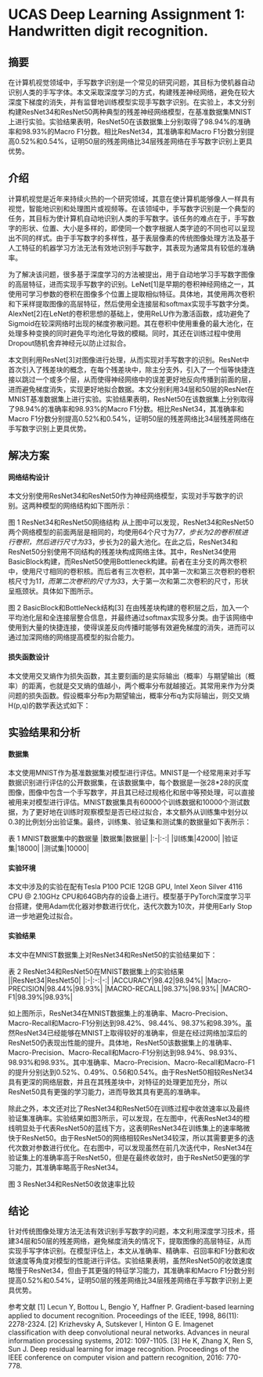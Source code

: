 # UCAS Deep Learning Assignment 1: Handwritten digit recognition.
## 摘要
在计算机视觉领域中，手写数字识别是一个常见的研究问题，其目标为使机器自动识别人类的手写字体。本文采取深度学习的方式，构建残差神经网络，避免在较大深度下梯度的消失，并有监督地训练模型实现手写数字识别。在实验上，本文分别构建ResNet34和ResNet50两种典型的残差神经网络模型，在基准数据集MNIST上进行实验。实验结果表明，ResNet50在该数据集上分别取得了98.94%的准确率和98.93%的Macro F1分数。相比ResNet34，其准确率和Macro F1分数分别提高0.52%和0.54%，证明50层的残差网络比34层残差网络在手写数字识别上更具优势。

## 介绍
计算机视觉是近年来持续火热的一个研究领域，其意在使计算机能够像人一样具有视觉，智能地识别和处理图片或视频等。在该领域中，手写数字识别是一个典型的任务，其目标为使计算机自动地识别人类的手写数字。该任务的难点在于，手写数字的形状、位置、大小是多样的，即使同一个数字根据人类字迹的不同也可以呈现出不同的样式。由于手写数字的多样性，基于表层像素的传统图像处理方法及基于人工特征的机器学习方法无法有效地识别手写数字，其表现为通常具有较低的准确率。

为了解决该问题，很多基于深度学习的方法被提出，用于自动地学习手写数字图像的高层特征，进而实现手写数字的识别。LeNet[1]是早期的卷积神经网络之一，其使用可学习参数的卷积在图像多个位置上提取相似特征。具体地，其使用两次卷积和下采样提取图像的高层特征，然后使用全连接层和softmax实现手写数字分类。AlexNet[2]在LeNet的卷积思想的基础上，使用ReLU作为激活函数，成功避免了Sigmoid在较深网络时出现的梯度弥散问题。其在卷积中使用重叠的最大池化，在处理多种变换的同时避免平均池化导致的模糊。同时，其还在训练过程中使用Dropout随机舍弃神经元以防止过拟合。

本文则利用ResNet[3]对图像进行处理，从而实现对手写数字的识别。ResNet中首次引入了残差块的概念，在每个残差块中，除主分支外，引入了一个恒等快捷连接以跳过一个或多个层，从而使得神经网络中的误差更好地反向传播到前面的层，进而避免梯度消失，实现更好地拟合数据。本文分别利用34层和50层的ResNet在MNIST基准数据集上进行实验。实验结果表明，ResNet50在该数据集上分别取得了98.94%的准确率和98.93%的Macro F1分数。相比ResNet34，其准确率和Macro F1分数分别提高0.52%和0.54%，证明50层的残差网络比34层残差网络在手写数字识别上更具优势。

## 解决方案
#### 网络结构设计
本文分别使用ResNet34和ResNet50作为神经网络模型，实现对手写数字的识别。这两种模型的网络结构如下图所示：
 
图 1 ResNet34和ResNet50网络结构
从上图中可以发现，ResNet34和ResNet50两个网络模型的前面两层是相同的，均使用64个尺寸为7*7，步长为2的卷积核进行卷积，然后进行尺寸为3*3，步长为2的最大池化。在此之后，ResNet34和ResNet50分别使用不同结构的残差块构成网络主体。其中，ResNet34使用BasicBlock构建，而ResNet50使用Bottleneck构建。前者在主分支的两次卷积中，使用尺寸相同的卷积核。而后者有三次卷积，其中第一次和第三次卷积的卷积核尺寸为1*1，而第二次卷积的尺寸为3*3，大于第一次和第二次卷积的尺寸，形状呈瓶颈状。具体如下图所示。
 
图 2 BasicBlock和BottleNeck结构[3]
在由残差块构建的卷积层之后，加入一个平均池化层和全连接层整合信息，并最终通过softmax实现多分类。由于该网络中使用到大量的快捷连接，使得误差反向传播时能够有效避免梯度的消失，进而可以通过加深网络的网络提高模型的拟合能力。

#### 损失函数设计
本文使用交叉熵作为损失函数，其主要刻画的是实际输出（概率）与期望输出（概率）的距离，也就是交叉熵的值越小，两个概率分布就越接近。其常用来作为分类问题的损失函数。假设概率分布p为期望输出，概率分布q为实际输出，则交叉熵H(p,q)的数学表达式如下：
 

## 实验结果和分析
#### 数据集
本文使用MNIST作为基准数据集对模型进行评估。MNIST是一个经常用来对手写数据识别进行评估的公开数据集，在该数据集中，每个数据是一张28\*28的灰度图像，图像中包含一个手写数字，并且其已经过规格化和居中等预处理，可以直接被用来对模型进行评估。MNIST数据集具有60000个训练数据和10000个测试数据，为了更好地在训练时观察模型是否已经过拟合，本文额外从训练集中划分以0.3的比例划分出验证集。最终，训练集、验证集和测试集的数据量如下表所示：

表 1 MNIST数据集中的数据量
|数据集|数据量|
|:-|:-:|
|训练集|42000|
|验证集|18000|
|测试集|10000|

#### 实验环境
本文中涉及的实验在配有Tesla P100 PCIE 12GB GPU, Intel Xeon Silver 4116 CPU @ 2.10GHz CPU和64GB内存的设备上进行。模型基于PyTorch深度学习平台搭建，使用Adam优化器对参数进行优化，迭代次数为10次，并使用Early Stop进一步地避免过拟合。

#### 实验结果
本文中在MNIST数据集上对ResNet34和ResNet50的实验结果如下：

表 2 ResNet34和ResNet50在MNIST数据集上的实验结果
||ResNet34|ResNet50|
|:-|:-:|-:|
|ACCURACY|98.42|98.94%|
|Macro-PRECISION|98.44%|98.93%|
|MACRO-RECALL|98.37%|98.93%|
|MACRO-F1|98.39%|98.93%|

如上图所示，ResNet34在MNIST数据集上的准确率、Macro-Precision、Macro-Recall和Macro-F1分别达到98.42%、98.44%、98.37%和98.39%。虽然ResNet34已经能够在MNIST上取得较好的准确率，但是在经过网络加深后的ResNet50仍表现出性能的提升。具体地，ResNet50该数据集上的准确率、Macro-Precision、Macro-Recall和Macro-F1分别达到98.94%、98.93%、98.93%和98.93%。其中准确率、Macro-Precision、Macro-Recall和Macro-F1的提升分别达到0.52%、0.49%、0.56和0.54%。由于ResNet50相较ResNet34具有更深的网络层数，并且在其残差块中，对特征的处理更加充分，所以ResNet50具有更强的学习能力，进而导致其具有更高的准确率。

除此之外，本文还对比了ResNet34和ResNet50在训练过程中收敛速率以及最终验证集准确率。实验结果如图3所示，可以发现，在左图中，代表ResNet34的橙线明显处于代表ResNet50的蓝线下方，这表明ResNet34在训练集上的速率略微快于ResNet50。由于ResNet50的网络相较ResNet34较深，所以其需要更多的迭代次数对参数进行优化。在右图中，可以发现虽然在前几次迭代中，ResNet34在验证集上的准确率高于ResNet50，但是在最终收敛时，由于ResNet50更强的学习能力，其准确率略高于ResNet34。
 
图 3 ResNet34和ResNet50收敛速率比较

## 结论
针对传统图像处理方法无法有效识别手写数字的问题，本文利用深度学习技术，搭建34层和50层的残差网络，避免梯度消失的情况下，提取图像的高层特征，从而实现手写字体识别。在模型评估上，本文从准确率、精确率、召回率和F1分数和收敛速度等角度对模型的性能进行评估。实验结果表明，虽然ResNet50的收敛速度略慢于ResNet34，但由于其更强的特征学习能力，其准确率和Macro F1分数分别提高0.52%和0.54%，证明50层的残差网络比34层残差网络在手写数字识别上更具优势。

参考文献
[1] Lecun Y, Bottou L, Bengio Y, Haffner P. Gradient-based learning applied to document recognition. Proceedings of the IEEE, 1998, 86(11): 2278-2324.
[2] Krizhevsky A, Sutskever I, Hinton G E. Imagenet classification with deep convolutional neural networks. Advances in neural information processing systems, 2012: 1097-1105.
[3] He K, Zhang X, Ren S, Sun J. Deep residual learning for image recognition. Proceedings of the IEEE conference on computer vision and pattern recognition, 2016: 770-778.


